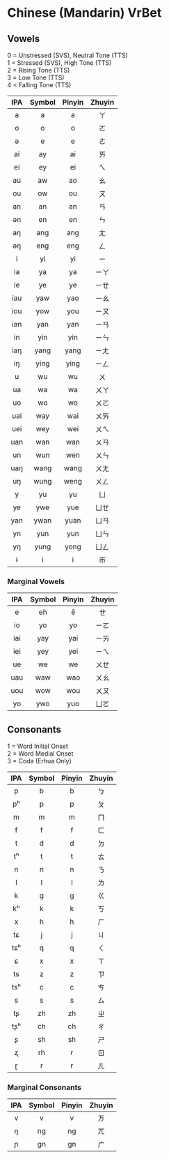 # Chinese (Mandarin) VrBet

## Vowels
0 = Unstressed (SVS), Neutral Tone (TTS)  
1 = Stressed (SVS), High Tone  (TTS)  
2 = Rising Tone (TTS)  
3 = Low Tone (TTS)  
4 = Falling Tone (TTS)  

| IPA | Symbol | Pinyin | Zhuyin |
|:---:|:------:|:------:|:------:|
| a   |   a    |   a    |   ㄚ   |
| o   |   o    |   o    |   ㄛ   |
| ə   |   e    |   e    |   ㄜ   |
| ai  |   ay   |   ai   |   ㄞ   |
| ei  |   ey   |   ei   |   ㄟ   |
| au  |   aw   |   ao   |   ㄠ   |
| ou  |   ow   |   ou   |   ㄡ   |
| an  |   an   |   an   |   ㄢ   |
| ən  |   en   |   en   |   ㄣ   |
| aŋ  |   ang  |   ang  |   ㄤ   |
| əŋ  |   eng  |   eng  |   ㄥ   |
| i   |   yi   |   yi   |   ㄧ   |
| ia  |   ya   |   ya   |   ㄧㄚ |
| ie  |   ye   |   ye   |   ㄧㄝ |
| iau |   yaw  |   yao  |   ㄧㄠ |
| iou |   yow  |   you  |   ㄧㄡ |
| ian |   yan  |   yan  |   ㄧㄢ |
| in  |   yin  |   yin  |   ㄧㄣ |
| iaŋ |   yang |   yang |   ㄧㄤ |
| iŋ  |   ying |   ying |   ㄧㄥ |
| u   |   wu   |   wu   |   ㄨ   |
| ua  |   wa   |   wa   |   ㄨㄚ |
| uo  |   wo   |   wo   |   ㄨㄛ |
| uai |   way  |   wai  |   ㄨㄞ |
| uei |   wey  |   wei  |   ㄨㄟ |
| uan |   wan  |   wan  |   ㄨㄢ |
| un  |   wun  |   wen  |   ㄨㄣ |
| uaŋ |   wang |   wang |   ㄨㄤ |
| uŋ  |   wung |   weng |   ㄨㄥ |
| y   |   yu   |   yu   |   ㄩ   |
| ye  |   ywe  |   yue  |   ㄩㄝ |
| yan |   ywan |   yuan |   ㄩㄢ |
| yn  |   yun  |   yun  |   ㄩㄣ |
| yŋ  |   yung |   yong |   ㄩㄥ |
| ɨ   |   i    |   i    |   ㄭ   |

### Marginal Vowels

| IPA | Symbol | Pinyin | Zhuyin |
|:---:|:------:|:------:|:------:|
| e   |   eh   |   ê    |   ㄝ   |
| io  |   yo   |   yo   |   ㄧㄛ |
| iai |   yay  |   yai  |   ㄧㄞ |
| iei |   yey  |   yei  |   ㄧㄟ |
| ue  |   we   |   we   |   ㄨㄝ |
| uau |   waw  |   wao  |   ㄨㄠ |
| uou |   wow  |   wou  |   ㄨㄡ |
| yo  |   ywo  |   yuo  |   ㄩㄛ |

## Consonants
1 = Word Initial Onset  
2 = Word Medial Onset  
3 = Coda (Erhua Only)  

| IPA     | Symbol | Pinyin    | Zhuyin |
|:-------:|:------:|:---------:|:------:|
| p       |   b    |   b       |   ㄅ   |
| pʰ      |   p    |   p       |   ㄆ   |
| m       |   m    |   m       |   ㄇ   |
| f       |   f    |   f       |   ㄈ   |
| t       |   d    |   d       |   ㄉ   |
| tʰ      |   t    |   t       |   ㄊ   |
| n       |   n    |   n       |   ㄋ   |
| l       |   l    |   l       |   ㄌ   |
| k       |   g    |   g       |   ㄍ   |
| kʰ      |   k    |   k       |   ㄎ   |
| x       |   h    |   h       |   ㄏ   |
| tɕ      |   j    |   j       |   ㄐ   |
| tɕʰ     |   q    |   q       |   ㄑ   |
| ɕ       |   x    |   x       |   ㄒ   |
| ts      |   z    |   z       |   ㄗ   |
| tsʰ     |   c    |   c       |   ㄘ   |
| s       |   s    |   s       |   ㄙ   |
| tʂ      |   zh   |   zh      |   ㄓ   |
| tʂʰ     |   ch   |   ch      |   ㄔ   |
| ʂ       |   sh   |   sh      |   ㄕ   |
| ʐ       |   rh   |   r       |   ㄖ   |
| ɽ       |   r    |   r       |   ㄦ   |


### Marginal Consonants

| IPA     | Symbol | Pinyin    | Zhuyin |
|:-------:|:------:|:---------:|:------:|
| v       |   v    |   v       |   ㄪ   |
| ŋ       |   ng   |   ng      |   ㄫ   |
| ɲ       |   gn   |   gn      |   ㄬ   |
